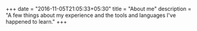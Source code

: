 +++
date = "2016-11-05T21:05:33+05:30"
title = "About me"
description = "A few things about my experience and the tools and languages I've happened to learn."
+++
